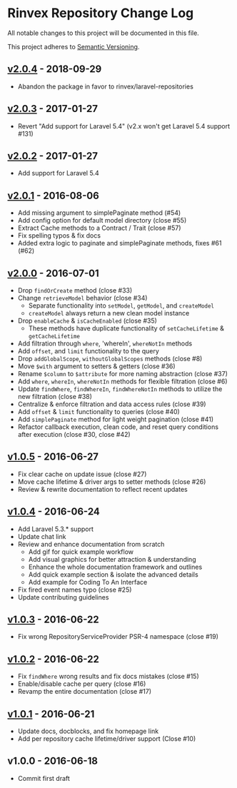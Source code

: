 # Rinvex Repository Change Log

All notable changes to this project will be documented in this file.

This project adheres to [Semantic Versioning](CONTRIBUTING.md).


## [v2.0.4] - 2018-09-29
- Abandon the package in favor to rinvex/laravel-repositories

## [v2.0.3] - 2017-01-27
- Revert "Add support for Laravel 5.4" (v2.x won't get Laravel 5.4 support #131)

## [v2.0.2] - 2017-01-27
- Add support for Laravel 5.4

## [v2.0.1] - 2016-08-06
- Add missing argument to simplePaginate method (#54)
- Add config option for default model directory (close #55)
- Extract Cache methods to a Contract / Trait (close #57)
- Fix spelling typos & fix docs
- Added extra logic to paginate and simplePaginate methods, fixes #61 (#62)

## [v2.0.0] - 2016-07-01
- Drop `findOrCreate` method (close #33)
- Change `retrieveModel` behavior (close #34)
  - Separate functionality into `setModel`, `getModel`, and `createModel`
  - `createModel` always return a new clean model instance
- Drop `enableCache` & `isCacheEnabled` (close #35)
  - These methods have duplicate functionality of `setCacheLifetime` & `getCacheLifetime`
- Add filtration through `where`, 'whereIn', `whereNotIn` methods
- Add `offset`, and `limit` functionality to the query
- Drop `addGlobalScope`, `withoutGlobalScopes` methods (close #8)
- Move `$with` argument to setters & getters (close #36)
- Rename `$column` to `$attribute` for more naming abstraction (close #37)
- Add `where`, `whereIn`, `whereNotIn` methods for flexible filtration (close #6)
- Update `findWhere`, `findWhereIn`, `findWhereNotIn` methods to utilize the new filtration (close #38)
- Centralize & enforce filtration and data access rules (close #39)
- Add `offset` & `limit` functionality to queries (close #40)
- Add `simplePaginate` method for light weight pagination (close #41)
- Refactor callback execution, clean code, and reset query conditions after execution (close #30, close #42)

## [v1.0.5] - 2016-06-27
- Fix clear cache on update issue (close #27)
- Move cache lifetime & driver args to setter methods (close #26)
- Review & rewrite documentation to reflect recent updates

## [v1.0.4] - 2016-06-24
- Add Laravel 5.3.* support
- Update chat link
- Review and enhance documentation from scratch
  - Add gif for quick example workflow
  - Add visual graphics for better attraction & understanding
  - Enhance the whole documentation framework and outlines
  - Add quick example section & isolate the advanced details
  - Add example for Coding To An Interface
- Fix fired event names typo (close #25)
- Update contributing guidelines

## [v1.0.3] - 2016-06-22
- Fix wrong RepositoryServiceProvider PSR-4 namespace (close #19)

## [v1.0.2] - 2016-06-22
- Fix `findWhere` wrong results and fix docs mistakes (close #15)
- Enable/disable cache per query (close #16)
- Revamp the entire documentation (close #17)

## [v1.0.1] - 2016-06-21
- Update docs, docblocks, and fix homepage link
- Add per repository cache lifetime/driver support (Close #10)

## v1.0.0 - 2016-06-18
- Commit first draft

[v2.0.4]: https://github.com/rinvex/repository/compare/v2.0.3...v2.0.4
[v2.0.3]: https://github.com/rinvex/repository/compare/v2.0.2...v2.0.3
[v2.0.2]: https://github.com/rinvex/repository/compare/v2.0.1...v2.0.2
[v2.0.1]: https://github.com/rinvex/repository/compare/v2.0.0...v2.0.1
[v2.0.0]: https://github.com/rinvex/repository/compare/v1.0.5...v2.0.0
[v1.0.5]: https://github.com/rinvex/repository/compare/v1.0.4...v1.0.5
[v1.0.4]: https://github.com/rinvex/repository/compare/v1.0.3...v1.0.4
[v1.0.3]: https://github.com/rinvex/repository/compare/v1.0.2...v1.0.3
[v1.0.2]: https://github.com/rinvex/repository/compare/v1.0.1...v1.0.2
[v1.0.1]: https://github.com/rinvex/repository/compare/v1.0.0...v1.0.1
